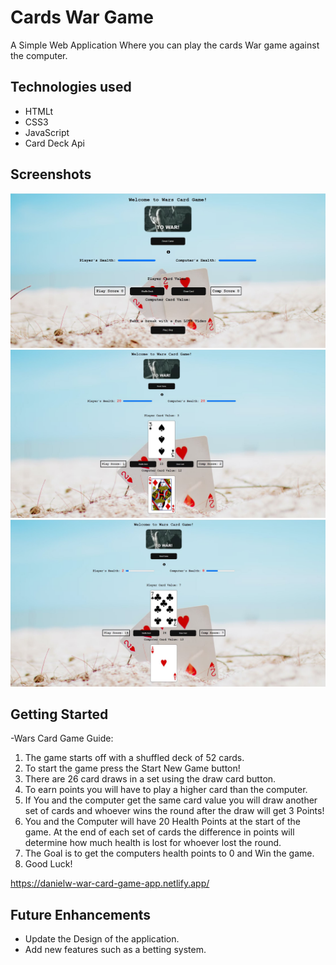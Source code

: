 # Cards War Game

A Simple Web Application Where you can play the cards War game against the computer.

## Technologies used
- HTMLt
- CSS3
- JavaScript
- Card Deck Api

## Screenshots
![Wars Card Game](/images/screenshot1WarGame.jpg "Front-end Screenshot")
![Wars Card Game](/images/screenshot2WarGame.jpg "Front-end Screenshot")
![Wars Card Game](/images/screenshot3WarGame.jpg "Front-end Screenshot")


## Getting Started
 -Wars Card Game Guide:            
1. The game starts off with a shuffled deck of 52 cards.
2. To start the game press the Start New Game button!
3. There are 26 card draws in a set using the draw card button.
4. To earn points you will have to play a higher card than the computer.
5. If You and the computer get the same card value you will draw another set of cards and whoever wins the round after the draw will get 3 Points!
6. You and the Computer will have 20 Health Points at the start of the game. At the end of each set of cards the difference in points will determine how much health is lost for whoever lost the round.
7. The Goal is to get the computers health points to 0 and Win the game.
8. Good Luck!
            
  https://danielw-war-card-game-app.netlify.app/

## Future Enhancements
- Update the Design of the application.
- Add new features such as a betting system.
